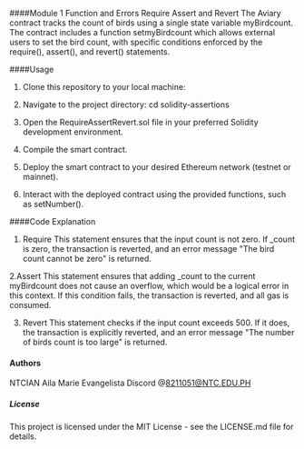 ####Module 1 Function and Errors Require Assert and Revert
The Aviary contract tracks the count of birds using a single state variable myBirdcount. The contract includes a function setmyBirdcount which allows external users to set the bird count, with specific conditions enforced by the require(), assert(), and revert() statements.

####Usage


1. Clone this repository to your local machine: 

2. Navigate to the project directory: cd solidity-assertions

3. Open the RequireAssertRevert.sol file in your preferred Solidity development environment.

3. Compile the smart contract.

4. Deploy the smart contract to your desired Ethereum network (testnet or mainnet).

5. Interact with the deployed contract using the provided functions, such as setNumber().

####Code Explanation

1. Require
   This statement ensures that the input count is not zero. If _count is zero, the transaction is     reverted, and an error message "The bird count cannot be zero" is returned.
   
2.Assert
    This statement ensures that adding _count to the current myBirdcount does not cause an overflow, which would be a logical error in this context. If this condition fails, the transaction is reverted, and all gas is consumed.

3. Revert
   This statement checks if the input count exceeds 500. If it does, the transaction is explicitly reverted, and an error message "The number of birds count is too large" is returned.

#### Authors
NTCIAN Aila Marie Evangelista Discord @8211051@NTC.EDU.PH

##### License
This project is licensed under the MIT License - see the LICENSE.md file for details.
